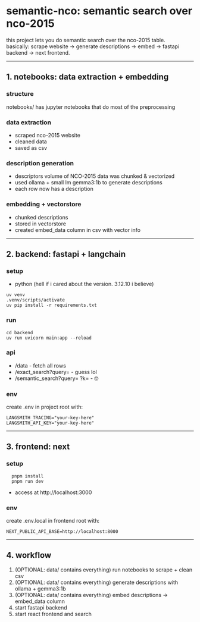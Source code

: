 # semantic-nco: semantic search over nco-2015

this project lets you do semantic search over the nco-2015 table.  
basically: scrape website -> generate descriptions -> embed -> fastapi backend -> next frontend.

---

## 1. notebooks: data extraction + embedding

### structure
notebooks/ has jupyter notebooks that do most of the preprocessing

### data extraction
- scraped nco-2015 website
- cleaned data
- saved as csv

### description generation
- descriptors volume of NCO-2015 data was chunked & vectorized
- used ollama + small lm gemma3:1b to generate descriptions
- each row now has a description

### embedding + vectorstore
- chunked descriptions
- stored in vectorstore
- created embed_data column in csv with vector info

---

## 2. backend: fastapi + langchain

### setup
- python (hell if i cared about the version. 3.12.10 i believe)

```
uv venv
.venv/scripts/activate
uv pip install -r requirements.txt
```

### run
```
cd backend
uv run uvicorn main:app --reload
```

### api
- /data - fetch all rows
- /exact_search?query= - guess lol
- /semantic_search?query= ?k= - 🤓

### env
create .env in project root with:
```
LANGSMITH_TRACING="your-key-here"
LANGSMITH_API_KEY="your-key-here"
```
---

## 3. frontend: next

### setup
```
  pnpm install  
  pnpm run dev
```
- access at http://localhost:3000

### env
create .env.local in frontend root with:

```
NEXT_PUBLIC_API_BASE=http://localhost:8000
```
---

## 4. workflow

1. (OPTIONAL: data/ contains everything) run notebooks to scrape + clean csv  
2. (OPTIONAL: data/ contains everything) generate descriptions with ollama + gemma3:1b  
3. (OPTIONAL: data/ contains everything) embed descriptions -> embed_data column  
4. start fastapi backend  
5. start react frontend and search